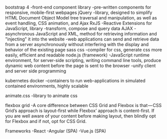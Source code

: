 
bootstrap 4
    -front-end component library
    -pre-written components for responsive, mobile-first webpages
jQuery
    -library, designed to simplify HTML Document Object Model tree traversal and manipulation, as well as event handling, CSS animation, and Ajax
RxJS
    -Reactive Extensions for JavaScript, library
    -transform, compose and query data
AJAX
    -asynchronous JavaScript and XML, method for retrieving information and "injecting" it into the website
    -web applications can send and retrieve data from a server asynchronously without interfering with the display and behavior of the existing page
sass css
    -compiler for css, generate css more easily, efficient and readable
node.js (framework)
    -JavaScript runtime environment, for server-side scripting, writing command line tools, produce dynamic web content before the page is sent to the browser
    -unify client and server side programming

kubernetes
docker
    -containers to run web-applications in simulated contained environments, highly scalable

animate.css
    -library to animate css

flexbox
grid
    -A core difference between CSS Grid and Flexbox is that — CSS Grid’s approach is layout-first while Flexbox’ approach is content-first. If you are well aware of your content before making layout, then blindly opt for Flexbox and if not, opt for CSS Grid.

Frameworks
    -React
    -Angular (SPA)
    -Vue.js (SPA)
